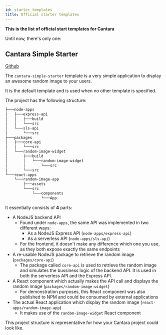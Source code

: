 ```yaml
---
id: starter_templates
title: Official starter templates
---
```


**This is the list of official start templates for Cantara**

Until now, there's only one:

## Cantara Simple Starter

[Github](https://github.com/CantaraJS/cantara-simple-starter)

The `cantara-simple-starter` template is a very simple application to display an awesome random image to your users.

It is the default template and is used when no other template is specified.

The project has the following structure:

```bash
├───node-apps
│   ├───express-api
│   │   ├───build
│   │   └───src
│   └───sls-api
│       └───src
├───packages
│   ├───core-api
│   │   └───src
│   └───random-image-widget
│       ├───build
│       │   └───random-image-widget
│       │       └───src
│       └───src
└───react-apps
    └───random-image-app
        ├───assets
        └───src
            └───components
                └───App
```

It essentially consists of **4** parts:

- A NodeJS backend API
  - Found under `node-apps`, the same API was implemented in two different ways:
    - As a NodeJS Express API (`node-apps/express-api`)
    - As a serverless API (`node-apps/sls-api`)
  - For the frontend, it doesn't make any difference which one you use, as they both expose exactly the same endpoints
- A re-usable NodeJS package to retrieve the random image (`packages/core-api`)
  - The package called `core-api` is used to retrieve the random image and simulates the bussiness logic of the backend API. It is used in both the serverless API and the Express API.
- A React component which actually makes the API call and displays the random image (`packages/random-image-widget`)
  - For demonstration purposes, this React component was also published to NPM and could be consumed by external applications
- The actual React application which display the random image (`react-apps/random-image-app`)
  - It makes use of the `random-image-widget` React component

This project structure is representative for how your Cantara project could look like.
